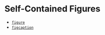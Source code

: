 

# Self-Contained Figures

- [`figure`](https://developer.mozilla.org/en-US/docs/Web/HTML/Element/figure)
- [`figcaption`](https://developer.mozilla.org/en-US/docs/Web/HTML/Element/figcaption)
